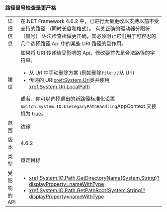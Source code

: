 ### <a name="path-colon-checks-are-stricter"></a>路径冒号检查是更严格

|   |   |
|---|---|
|详细信息|在.NET Framework 4.6.2 中，已进行大量更改以支持以前不受支持的路径 （同时长度和格式）。 有关正确的驱动器分隔符 （冒号） 语法检查所做更正确，其必须阻止它们用于可容忍的几个选择路径 Api 中的某些 URI 路径的副作用。|
|建议|如果将 URI 传递给受影响的 Api，修改要首先是合法路径的字符串。<ul><li>从 Url 中手动删除方案 (例如删除<code>file://</code>从 Url)</li><li>传递的 URI<xref:System.Uri>类并使用 <xref:System.Uri.LocalPath></li></ul>或者，你可以选择退出的新路径标准化设置<code>Switch.System.IO.UseLegacyPathHandling</code>AppContext 交换机为 true。|
|范围|边缘|
|版本|4.6.2|
|类型|重定目标|
|受影响的 API|<ul><li><xref:System.IO.Path.GetDirectoryName(System.String)?displayProperty=nameWithType></li><li><xref:System.IO.Path.GetPathRoot(System.String)?displayProperty=nameWithType></li></ul>|

